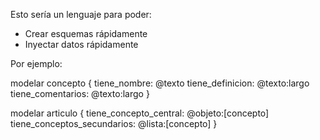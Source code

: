Esto sería un lenguaje para poder:

 - Crear esquemas rápidamente
 - Inyectar datos rápidamente

Por ejemplo:

modelar concepto {
    tiene_nombre: @texto
    tiene_definicion: @texto:largo
    tiene_comentarios: @texto:largo
}

modelar articulo {
    tiene_concepto_central: @objeto:[concepto]
    tiene_conceptos_secundarios: @lista:[concepto]
}